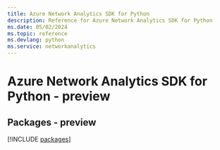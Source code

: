```yaml
---
title: Azure Network Analytics SDK for Python
description: Reference for Azure Network Analytics SDK for Python
ms.date: 05/02/2024
ms.topic: reference
ms.devlang: python
ms.service: networkanalytics
---
```

# Azure Network Analytics SDK for Python - preview
## Packages - preview
[!INCLUDE [packages](network-analytics-index.md)]